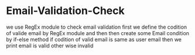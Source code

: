 # Email-Validation-Check

we use RegEx module to check email validation 
first we define  the codition of valide email by RegEx module and then then create some Email condition by if-else method 
if codition of valid email is same as user email then we print email is valid other wise invalid
